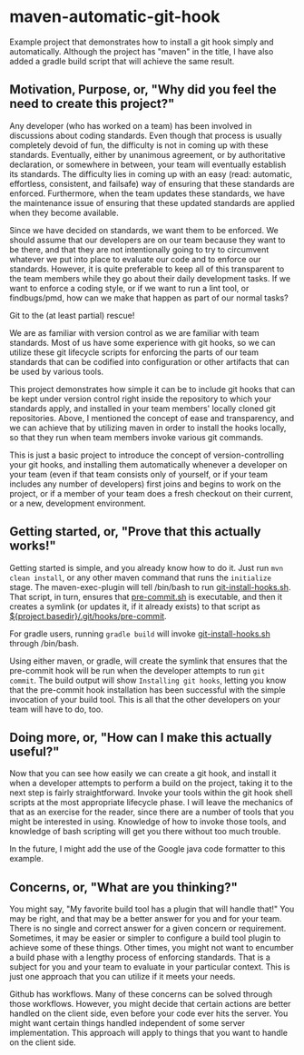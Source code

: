 # maven-automatic-git-hook
Example project that demonstrates how to install a git hook simply and automatically.
Although the project has "maven" in the title, I have also added a gradle build
script that will achieve the same result.

## Motivation, Purpose, or, "Why did you feel the need to create this project?"
Any developer (who has worked on a team) has been involved in discussions about coding
standards. Even though that process is usually completely devoid of fun, the difficulty
is not in coming up with these standards.  Eventually, either by unanimous agreement,
or by authoritative declaration, or somewhere in between, your team will eventually
establish its standards.  The difficulty lies in coming up with an easy (read: automatic,
effortless, consistent, and failsafe) way of ensuring that these standards are enforced.
Furthermore, when the team updates these standards, we have the maintenance issue of
ensuring that these updated standards are applied when they become available.

Since we have decided on standards, we want them to be enforced.  We should assume that
our developers are on our team because they want to be there, and that they are not
intentionally going to try to circumvent whatever we put into place to evaluate our
code and to enforce our standards.  However, it is quite preferable to keep all of this
transparent to the team members while they go about their daily development tasks. If
we want to enforce a coding style, or if we want to run a lint tool, or findbugs/pmd,
how can we make that happen as part of our normal tasks?

Git to the (at least partial) rescue!

We are as familiar with version control as we are familiar with team standards.  Most
of us have some experience with git hooks, so we can utilize these git lifecycle
scripts for enforcing the parts of our team standards that can be codified into
configuration or other artifacts that can be used by various tools.

This project demonstrates how simple it can be to include git hooks that can be kept
under version control right inside the repository to which your standards apply, and
installed in your team members' locally cloned git repositories.  Above, I mentioned
the concept of ease and transparency, and we can achieve that by utilizing maven in
order to install the hooks locally, so that they run when team members invoke various
git commands.

This is just a basic project to introduce the concept of version-controlling your git
hooks, and installing them automatically whenever a developer on your team (even if
that team consists only of yourself, or if your team includes any number of developers)
first joins and begins to work on the project, or if a member of your team does a fresh
checkout on their current, or a new, development environment.

## Getting started, or, "Prove that this actually works!"
Getting started is simple, and you already know how to do it.  Just run `mvn clean install`,
or any other maven command that runs the `initialize` stage.  The maven-exec-plugin will
tell /bin/bash to run [git-install-hooks.sh](project-resources/scripts/git-install-hooks.sh).
That script, in turn, ensures that [pre-commit.sh](project-resources/git/hooks/pre-commit.sh)
is executable, and then it creates a symlink (or updates it, if it already exists) to that
script as [${project.basedir}/.git/hooks/pre-commit](.git/hooks/pre-commit).

For gradle users, running `gradle build` will invoke
[git-install-hooks.sh](project-resources/scripts/git-install-hooks.sh) through /bin/bash.

Using either maven, or gradle, will create the symlink that ensures that the pre-commit hook
will be run when the developer attempts to run `git commit`.  The build output will show
`Installing git hooks`, letting you know that the pre-commit hook installation has been
successful with the simple invocation of your build tool.  This is all that the other
developers on your team will have to do, too.

## Doing more, or, "How can I make this actually useful?"
Now that you can see how easily we can create a git hook, and install it when a developer
attempts to perform a build on the project, taking it to the next step is fairly
straightforward.  Invoke your tools within the git hook shell scripts at the most
appropriate lifecycle phase.  I will leave the mechanics of that as an exercise for the
reader, since there are a number of tools that you might be interested in using.  Knowledge
of how to invoke those tools, and knowledge of bash scripting will get you there without
too much trouble.

In the future, I might add the use of the Google java code formatter to this example.

## Concerns, or, "What are you thinking?"
You might say, "My favorite build tool has a plugin that will handle that!"  You may be
right, and that may be a better answer for you and for your team.  There is no single and
correct answer for a given concern or requirement.  Sometimes, it may be easier or simpler
to configure a build tool plugin to achieve some of these things.  Other times, you might
not want to encumber a build phase with a lengthy process of enforcing standards.  That is
a subject for you and your team to evaluate in your particular context.  This is just one
approach that you can utilize if it meets your needs.

Github has workflows.  Many of these concerns can be solved through those workflows.
However, you might decide that certain actions are better handled on the client side, even
before your code ever hits the server.  You might want certain things handled independent
of some server implementation.  This approach will apply to things that you want to handle
on the client side.